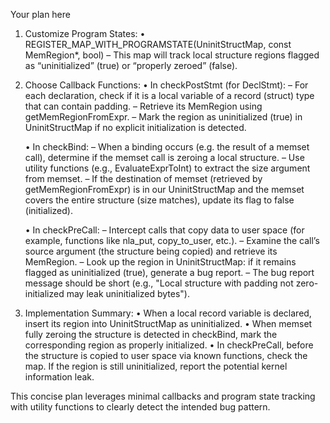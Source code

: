 Your plan here

1. Customize Program States:
   • REGISTER_MAP_WITH_PROGRAMSTATE(UninitStructMap, const MemRegion*, bool)
     – This map will track local structure regions flagged as “uninitialized” (true) or “properly zeroed” (false).

2. Choose Callback Functions:
   • In checkPostStmt (for DeclStmt):
     – For each declaration, check if it is a local variable of a record (struct) type that can contain padding.
     – Retrieve its MemRegion using getMemRegionFromExpr.
     – Mark the region as uninitialized (true) in UninitStructMap if no explicit initialization is detected.
   
   • In checkBind:
     – When a binding occurs (e.g. the result of a memset call), determine if the memset call is zeroing a local structure.
     – Use utility functions (e.g., EvaluateExprToInt) to extract the size argument from memset.
     – If the destination of memset (retrieved by getMemRegionFromExpr) is in our UninitStructMap and the memset covers the entire structure (size matches), update its flag to false (initialized).

   • In checkPreCall:
     – Intercept calls that copy data to user space (for example, functions like nla_put, copy_to_user, etc.).
     – Examine the call’s source argument (the structure being copied) and retrieve its MemRegion.
     – Look up the region in UninitStructMap: if it remains flagged as uninitialized (true), generate a bug report.
     – The bug report message should be short (e.g., "Local structure with padding not zero-initialized may leak uninitialized bytes").

3. Implementation Summary:
   • When a local record variable is declared, insert its region into UninitStructMap as uninitialized.
   • When memset fully zeroing the structure is detected in checkBind, mark the corresponding region as properly initialized.
   • In checkPreCall, before the structure is copied to user space via known functions, check the map. If the region is still uninitialized, report the potential kernel information leak.

This concise plan leverages minimal callbacks and program state tracking with utility functions to clearly detect the intended bug pattern.
